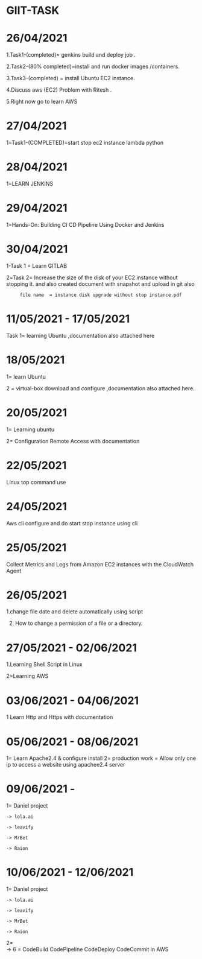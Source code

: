  GIIT-TASK
=============



26/04/2021
===========
1.Task1-(completed)= genkins build and deploy job .

2.Task2-(80% completed)=install and run docker images /containers.

3.Task3-(completed) = install Ubuntu EC2 instance.

4.Discuss aws (EC2) Problem with Ritesh .

5.Right now go to learn AWS


27/04/2021
============

1=Task1-(COMPLETED)=start stop ec2 instance lambda python 


28/04/2021
============
1=LEARN JENKINS


29/04/2021
============

1=Hands-On: Building CI CD Pipeline Using Docker and Jenkins



30/04/2021
===========

1-Task 1 = Learn GITLAB

2=Task 2= Increase the size of the disk of your EC2 instance without stopping it.
         and also created document with snapshot and upload in git also
         
         file name  = instance disk upgrade without stop instance.pdf


11/05/2021 - 17/05/2021
=======================

Task 1= learning Ubuntu ,documentation also attached here


18/05/2021
============

1= learn Ubuntu

2 = virtual-box download and configure ,documentation  also attached here.

20/05/2021
===========
1= Learning ubuntu

2= Configuration Remote Access with documentation

22/05/2021
============

Linux top command use

24/05/2021
============

Aws cli  configure and do start stop instance using cli

25/05/2021
============

Collect Metrics and Logs from Amazon EC2 instances with the CloudWatch Agent

26/05/2021
============

1.change file date and delete automatically using script

2. How to change a permission of a file or  a directory.

27/05/2021 - 02/06/2021
==========================

1.Learning Shell Script in Linux

2=Learning AWS

03/06/2021 - 04/06/2021
========================

1 Learn Http and Https with documentation

05/06/2021 - 08/06/2021
========================

1= Learn Apache2.4 & configure install
2= production work = Allow only one ip to access a website using apachee2.4 server 

09/06/2021 - 
===================

1= Daniel project 

    -> lola.ai
    
    -> leavify
    
    -> MrBet
    
    -> Raion
    
10/06/2021 - 12/06/2021
========================
   1= Daniel project 

    -> lola.ai
    
    -> leavify
    
    -> MrBet
    
    -> Raion
    
    
   2=  
    -> 6 = CodeBuild CodePipeline CodeDeploy CodeCommit in AWS




  




